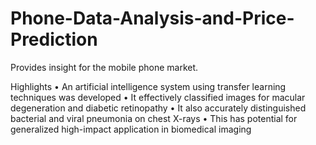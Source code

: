 # Phone-Data-Analysis-and-Price-Prediction
Provides insight for the mobile phone market.

Highlights
•
An artificial intelligence system using transfer learning techniques was developed
•
It effectively classified images for macular degeneration and diabetic retinopathy
•
It also accurately distinguished bacterial and viral pneumonia on chest X-rays
•
This has potential for generalized high-impact application in biomedical imaging
